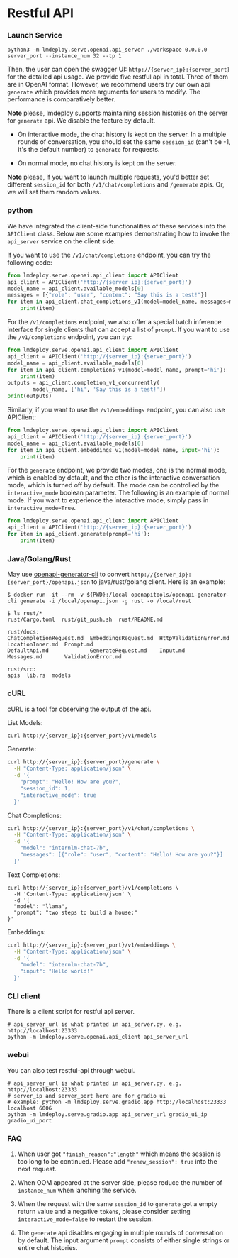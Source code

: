 # Restful API

### Launch Service

```shell
python3 -m lmdeploy.serve.openai.api_server ./workspace 0.0.0.0 server_port --instance_num 32 --tp 1
```

Then, the user can open the swagger UI: `http://{server_ip}:{server_port}` for the detailed api usage.
We provide five restful api in total. Three of them are in OpenAI format. However, we recommend users try
our own api `generate` which provides more arguments for users to modify. The performance is comparatively better.

**Note** please, lmdeploy supports maintaining session histories on the server for `generate` api. We disable the
feature by default.

- On interactive mode, the chat history is kept on the server. In a multiple rounds of conversation, you should set
  the same `session_id` (can't be -1, it's the default number) to `generate` for requests.

- On normal mode, no chat history is kept on the server.

**Note** please, if you want to launch multiple requests, you'd better set different `session_id` for both
`/v1/chat/completions` and `/generate` apis. Or, we will set them random values.

### python

We have integrated the client-side functionalities of these services into the `APIClient` class. Below are some examples demonstrating how to invoke the `api_server` service on the client side.

If you want to use the `/v1/chat/completions` endpoint, you can try the following code:

```python
from lmdeploy.serve.openai.api_client import APIClient
api_client = APIClient('http://{server_ip}:{server_port}')
model_name = api_client.available_models[0]
messages = [{"role": "user", "content": "Say this is a test!"}]
for item in api_client.chat_completions_v1(model=model_name, messages=messages):
    print(item)
```

For the `/v1/completions` endpoint, we also offer a special batch inference interface for single clients that can accept a list of `prompt`. If you want to use the `/v1/completions` endpoint, you can try:

```python
from lmdeploy.serve.openai.api_client import APIClient
api_client = APIClient('http://{server_ip}:{server_port}')
model_name = api_client.available_models[0]
for item in api_client.completions_v1(model=model_name, prompt='hi'):
    print(item)
outputs = api_client.completion_v1_concurrently(
        model_name, ['hi', 'Say this is a test!'])
print(outputs)
```

Similarly, if you want to use the `/v1/embeddings` endpoint, you can also use APIClient:

```python
from lmdeploy.serve.openai.api_client import APIClient
api_client = APIClient('http://{server_ip}:{server_port}')
model_name = api_client.available_models[0]
for item in api_client.embeddings_v1(model=model_name, input='hi'):
    print(item)
```

For the `generate` endpoint, we provide two modes, one is the normal mode, which is enabled by default, and the other is the interactive conversation mode, which is turned off by default. The mode can be controlled by the `interactive_mode` boolean parameter. The following is an example of normal mode. If you want to experience the interactive mode, simply pass in `interactive_mode=True`.

```python
from lmdeploy.serve.openai.api_client import APIClient
api_client = APIClient('http://{server_ip}:{server_port}')
for item in api_client.generate(prompt='hi'):
    print(item)
```

### Java/Golang/Rust

May use [openapi-generator-cli](https://github.com/OpenAPITools/openapi-generator-cli) to convert `http://{server_ip}:{server_port}/openapi.json` to java/rust/golang client.
Here is an example:

```shell
$ docker run -it --rm -v ${PWD}:/local openapitools/openapi-generator-cli generate -i /local/openapi.json -g rust -o /local/rust

$ ls rust/*
rust/Cargo.toml  rust/git_push.sh  rust/README.md

rust/docs:
ChatCompletionRequest.md  EmbeddingsRequest.md  HttpValidationError.md  LocationInner.md  Prompt.md
DefaultApi.md             GenerateRequest.md    Input.md                Messages.md       ValidationError.md

rust/src:
apis  lib.rs  models
```

### cURL

cURL is a tool for observing the output of the api.

List Models:

```bash
curl http://{server_ip}:{server_port}/v1/models
```

Generate:

```bash
curl http://{server_ip}:{server_port}/generate \
  -H "Content-Type: application/json" \
  -d '{
    "prompt": "Hello! How are you?",
    "session_id": 1,
    "interactive_mode": true
  }'
```

Chat Completions:

```bash
curl http://{server_ip}:{server_port}/v1/chat/completions \
  -H "Content-Type: application/json" \
  -d '{
    "model": "internlm-chat-7b",
    "messages": [{"role": "user", "content": "Hello! How are you?"}]
  }'
```

Text Completions:

```shell
curl http://{server_ip}:{server_port}/v1/completions \
  -H 'Content-Type: application/json' \
  -d '{
  "model": "llama",
  "prompt": "two steps to build a house:"
}'
```

Embeddings:

```bash
curl http://{server_ip}:{server_port}/v1/embeddings \
  -H "Content-Type: application/json" \
  -d '{
    "model": "internlm-chat-7b",
    "input": "Hello world!"
  }'
```

### CLI client

There is a client script for restful api server.

```shell
# api_server_url is what printed in api_server.py, e.g. http://localhost:23333
python -m lmdeploy.serve.openai.api_client api_server_url
```

### webui

You can also test restful-api through webui.

```shell
# api_server_url is what printed in api_server.py, e.g. http://localhost:23333
# server_ip and server_port here are for gradio ui
# example: python -m lmdeploy.serve.gradio.app http://localhost:23333 localhost 6006
python -m lmdeploy.serve.gradio.app api_server_url gradio_ui_ip gradio_ui_port
```

### FAQ

1. When user got `"finish_reason":"length"` which means the session is too long to be continued.
   Please add `"renew_session": true` into the next request.

2. When OOM appeared at the server side, please reduce the number of `instance_num` when lanching the service.

3. When the request with the same `session_id` to `generate` got a empty return value and a negative `tokens`, please consider setting `interactive_mode=false` to restart the session.

4. The `generate` api disables engaging in multiple rounds of conversation by default. The input argument `prompt` consists of either single strings or entire chat histories.

